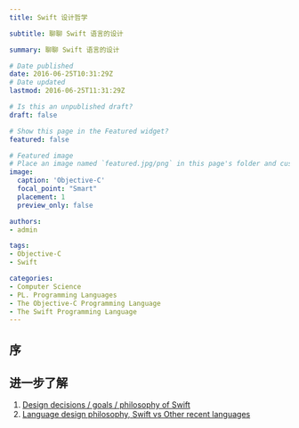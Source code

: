 ```yaml
---
title: Swift 设计哲学

subtitle: 聊聊 Swift 语言的设计

summary: 聊聊 Swift 语言的设计

# Date published
date: 2016-06-25T10:31:29Z
# Date updated
lastmod: 2016-06-25T11:31:29Z

# Is this an unpublished draft?
draft: false

# Show this page in the Featured widget?
featured: false

# Featured image
# Place an image named `featured.jpg/png` in this page's folder and customize its options here.
image:
  caption: 'Objective-C'
  focal_point: "Smart"
  placement: 1
  preview_only: false

authors:
- admin

tags:
- Objective-C
- Swift

categories:
- Computer Science 
- PL. Programming Languages
- The Objective-C Programming Language
- The Swift Programming Language
---
```


## 序


## 进一步了解

1. [Design decisions / goals / philosophy of Swift](https://developer.apple.com/forums/thread/16363)
2. [Language design philosophy, Swift vs Other recent languages](https://forums.swift.org/t/language-design-philosophy-swift-vs-other-recent-languages/1338)
